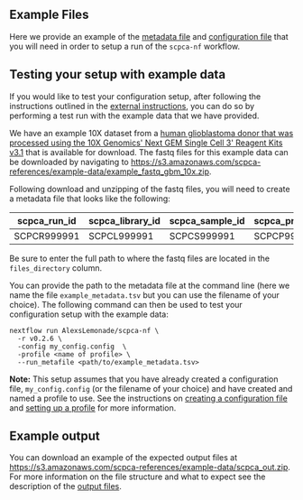 ## Example Files 

Here we provide an example of the [metadata file](../external-data-instructions.md#prepare-the-metadata-file) and [configuration file](../external-data-instructions.md#configuration-files) that you will need in order to setup a run of the `scpca-nf` workflow. 

## Testing your setup with example data

If you would like to test your configuration setup, after following the instructions outlined in the [external instructions](../external-data-instructions.md), you can do so by performing a test run with the example data that we have provided.

We have an example 10X dataset from a [human glioblastoma donor that was processed using the 10X Genomics' Next GEM Single Cell 3' Reagent Kits v3.1](https://www.10xgenomics.com/resources/datasets/2-k-sorted-cells-from-human-glioblastoma-multiforme-3-v-3-1-3-1-standard-6-0-0) that is available for download. 
The fastq files for this example data can be downloaded by navigating to https://s3.amazonaws.com/scpca-references/example-data/example_fastq_gbm_10x.zip. 

Following download and unzipping of the fastq files, you will need to create a metadata file that looks like the following: 

| scpca_run_id | scpca_library_id | scpca_sample_id | scpca_project_id | technology | seq_unit | files_directory | 
| ------------ | ---------------- | --------------- | ---------------- | ---------- | -------- | --------------- | 
| SCPCR999991 | SCPCL999991 | SCPCS999991 | SCPCP999991 | 10Xv3.1 | cell | path/to/example_fastq_files | 

Be sure to enter the full path to where the fastq files are located in the `files_directory` column.

You can provide the path to the metadata file at the command line (here we name the file `example_metadata.tsv` but you can use the filename of your choice).
The following command can then be used to test your configuration setup with the example data: 

```
nextflow run AlexsLemonade/scpca-nf \
  -r v0.2.6 \
  -config my_config.config  \
  -profile <name of profile> \
  --run_metafile <path/to/example_metadata.tsv>
```

**Note:** This setup assumes that you have already created a configuration file, `my_config.config` (or the filename of your choice) and have created and named a profile to use. 
See the instructions on [creating a configuration file](../external-data-instructions.md#configuration-files) and [setting up a profile](../external-data-instructions.md#setting-up-a-profile-in-the-configuration-file) for more information.

## Example output 

You can download an example of the expected output files at https://s3.amazonaws.com/scpca-references/example-data/scpca_out.zip. 
For more information on the file structure and what to expect see the description of the [output files](../external-data-instructions.md#output-files). 